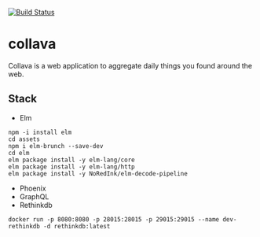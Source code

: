 [![Build Status](https://semaphoreci.com/api/v1/renews/collava/branches/master/badge.svg)](https://semaphoreci.com/renews/collava)

# collava
Collava is a web application to aggregate daily things you found around the web.

## Stack
* Elm
```
npm -i install elm
cd assets
npm i elm-brunch --save-dev
cd elm
elm package install -y elm-lang/core
elm package install -y elm-lang/http
elm package install -y NoRedInk/elm-decode-pipeline
```
* Phoenix
* GraphQL
* Rethinkdb
```
docker run -p 8080:8080 -p 28015:28015 -p 29015:29015 --name dev-rethinkdb -d rethinkdb:latest
```
